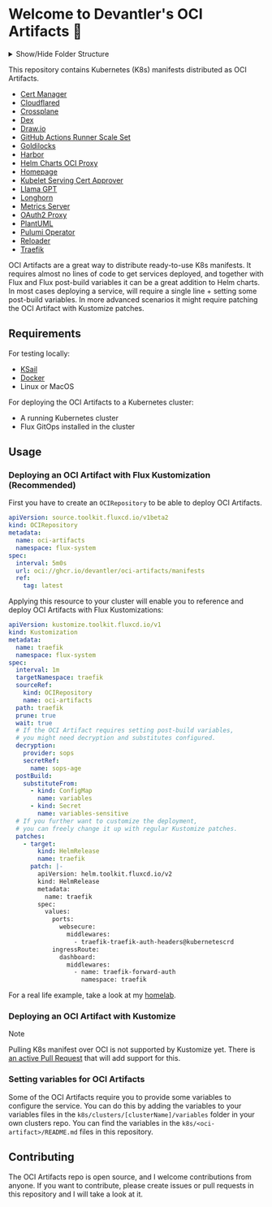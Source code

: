 # Welcome to Devantler's OCI Artifacts 🚀

<details>
  <summary>Show/Hide Folder Structure</summary>

<!-- readme-tree start -->
```
.
├── .github
│   └── workflows
├── .vscode
└── k8s
    ├── cert-manager
    │   ├── certificates
    │   ├── cluster-issuers
    │   └── secrets
    ├── cloudflared
    ├── clusters
    │   └── oci-artifacts
    │       ├── crds
    │       ├── flux-system
    │       ├── infrastructure
    │       │   └── configmaps
    │       └── variables
    ├── crossplane
    ├── dex
    ├── drawio
    ├── gha-runner-scale-set
    ├── goldilocks
    ├── harbor
    ├── helm-charts-oci-proxy
    ├── homepage
    ├── kubelet-serving-cert-approver
    ├── llama-gpt
    ├── longhorn
    ├── metrics-server
    ├── oauth2-proxy
    ├── plantuml
    ├── pulumi-operator
    ├── reloader
    └── traefik

33 directories
```
<!-- readme-tree end -->

</details>

This repository contains Kubernetes (K8s) manifests distributed as OCI Artifacts.

- [Cert Manager](k8s/cert-manager/README.md)
- [Cloudflared](k8s/cloudflared/README.md)
- [Crossplane](k8s/crossplane/README.md)
- [Dex](k8s/dex/README.md)
- [Draw.io](k8s/drawio/README.md)
- [GitHub Actions Runner Scale Set](k8s/gha-runner-scale-set/README.md)
- [Goldilocks](k8s/goldilocks/README.md)
- [Harbor](k8s/harbor/README.md)
- [Helm Charts OCI Proxy](k8s/helm-charts-oci-proxy/README.md)
- [Homepage](k8s/homepage/README.md)
- [Kubelet Serving Cert Approver](k8s/kubelet-serving-cert-approver/README.md)
- [Llama GPT](k8s/llama-gpt/README.md)
- [Longhorn](k8s/longhorn/README.md)
- [Metrics Server](k8s/metrics-server/README.md)
- [OAuth2 Proxy](k8s/oauth2-proxy/README.md)
- [PlantUML](k8s/plantuml/README.md)
- [Pulumi Operator](k8s/pulumi-operator/README.md)
- [Reloader](k8s/reloader/README.md)
- [Traefik](k8s/traefik/README.md)

OCI Artifacts are a great way to distribute ready-to-use K8s manifests. It requires almost no lines of code to get services deployed, and together with Flux and Flux post-build variables it can be a great addition to Helm charts. In most cases deploying a service, will require a single line + setting some post-build variables. In more advanced scenarios it might require patching the OCI Artifact with Kustomize patches.

## Requirements

For testing locally:

- [KSail](https://github.com/devantler/ksail)
- [Docker](https://www.docker.com/)
- Linux or MacOS

For deploying the OCI Artifacts to a Kubernetes cluster:

- A running Kubernetes cluster
- Flux GitOps installed in the cluster

## Usage

### Deploying an OCI Artifact with Flux Kustomization (Recommended)

First you have to create an `OCIRepository` to be able to deploy OCI Artifacts.

```yaml
apiVersion: source.toolkit.fluxcd.io/v1beta2
kind: OCIRepository
metadata:
  name: oci-artifacts
  namespace: flux-system
spec:
  interval: 5m0s
  url: oci://ghcr.io/devantler/oci-artifacts/manifests
  ref:
    tag: latest
```

Applying this resource to your cluster will enable you to reference and deploy OCI Artifacts with Flux Kustomizations:

```yaml
apiVersion: kustomize.toolkit.fluxcd.io/v1
kind: Kustomization
metadata:
  name: traefik
  namespace: flux-system
spec:
  interval: 1m
  targetNamespace: traefik
  sourceRef:
    kind: OCIRepository
    name: oci-artifacts
  path: traefik
  prune: true
  wait: true
  # If the OCI Artifact requires setting post-build variables,
  # you might need decryption and substitutes configured.
  decryption:
    provider: sops
    secretRef:
      name: sops-age
  postBuild:
    substituteFrom:
      - kind: ConfigMap
        name: variables
      - kind: Secret
        name: variables-sensitive
  # If you further want to customize the deployment,
  # you can freely change it up with regular Kustomize patches.
  patches:
    - target:
        kind: HelmRelease
        name: traefik
      patch: |-
        apiVersion: helm.toolkit.fluxcd.io/v2
        kind: HelmRelease
        metadata:
          name: traefik
        spec:
          values:
            ports:
              websecure:
                middlewares:
                  - traefik-traefik-auth-headers@kubernetescrd
            ingressRoute:
              dashboard:
                middlewares:
                  - name: traefik-forward-auth
                    namespace: traefik
```

For a real life example, take a look at my [homelab](https://github.com/devantler/homelab).

### Deploying an OCI Artifact with Kustomize

> [!NOTE]
> Pulling K8s manifest over OCI is not supported by Kustomize yet. There is [an active Pull Request](https://github.com/kubernetes-sigs/kustomize/pull/5147) that will add support for this.

### Setting variables for OCI Artifacts

Some of the OCI Artifacts require you to provide some variables to configure the service. You can do this by adding the variables to your variables files in the `k8s/clusters/[clusterName]/variables` folder in your own clusters repo. You can find the variables in the `k8s/<oci-artifact>/README.md` files in this repository.

## Contributing

The OCI Artifacts repo is open source, and I welcome contributions from anyone. If you want to contribute, please create issues or pull requests in this repository and I will take a look at it.
